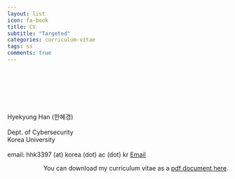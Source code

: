 ```yaml
---  
layout: list
icon: fa-book
title: CV  
subtitle: "Targeted"  
categories: curriculum-vitae 
tags: ss
comments: true  
---  
```


<header>
  </header>

<div class="row margin-minus padding0">
  <div class="3u 12u$(mobile) margin0">
    <a href="#" class="image fit"><img src="{{ 'assets/img/me.jpg' | relative_url }}" alt="" /></a>
    <header>
    </header>
  </div>
  <div class="4u 12u$(mobile)" align="left">
    <name-bold>Hyekyung Han (한혜경)</name-bold><br><br>
      Dept. of Cybersecurity <br>
      Korea University <br><br>
      email: hhk3397 (at) korea (dot) ac (dot) kr
      <a href="mailto:hhk3397@korea.ac.kr" class="icon fa-envelope"><span class="label">Email</span></a>
  </div>
</div>
<div>
  <p align="right">
    You can download my curriculum vitae as a <a class=aboutme href="assets/files/test.pdf">pdf document here</a>.
  </p>
</div>
